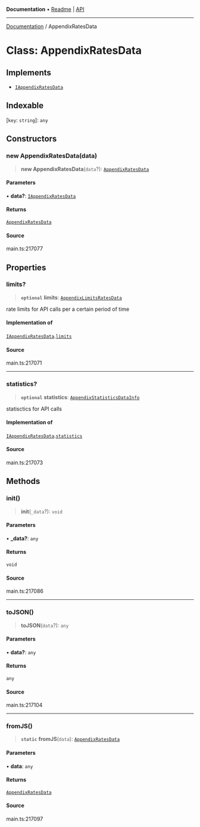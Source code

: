 **Documentation** • [Readme](../README.md) \| [API](../globals.md)

***

[Documentation](../README.md) / AppendixRatesData

# Class: AppendixRatesData

## Implements

- [`IAppendixRatesData`](../interfaces/IAppendixRatesData.md)

## Indexable

 \[`key`: `string`\]: `any`

## Constructors

### new AppendixRatesData(data)

> **new AppendixRatesData**(`data`?): [`AppendixRatesData`](AppendixRatesData.md)

#### Parameters

• **data?**: [`IAppendixRatesData`](../interfaces/IAppendixRatesData.md)

#### Returns

[`AppendixRatesData`](AppendixRatesData.md)

#### Source

main.ts:217077

## Properties

### limits?

> **`optional`** **limits**: [`AppendixLimitsRatesData`](AppendixLimitsRatesData.md)

rate limits for API calls per a certain period of time

#### Implementation of

[`IAppendixRatesData`](../interfaces/IAppendixRatesData.md).[`limits`](../interfaces/IAppendixRatesData.md#limits)

#### Source

main.ts:217071

***

### statistics?

> **`optional`** **statistics**: [`AppendixStatisticsDataInfo`](AppendixStatisticsDataInfo.md)

statisctics for API calls

#### Implementation of

[`IAppendixRatesData`](../interfaces/IAppendixRatesData.md).[`statistics`](../interfaces/IAppendixRatesData.md#statistics)

#### Source

main.ts:217073

## Methods

### init()

> **init**(`_data`?): `void`

#### Parameters

• **\_data?**: `any`

#### Returns

`void`

#### Source

main.ts:217086

***

### toJSON()

> **toJSON**(`data`?): `any`

#### Parameters

• **data?**: `any`

#### Returns

`any`

#### Source

main.ts:217104

***

### fromJS()

> **`static`** **fromJS**(`data`): [`AppendixRatesData`](AppendixRatesData.md)

#### Parameters

• **data**: `any`

#### Returns

[`AppendixRatesData`](AppendixRatesData.md)

#### Source

main.ts:217097
